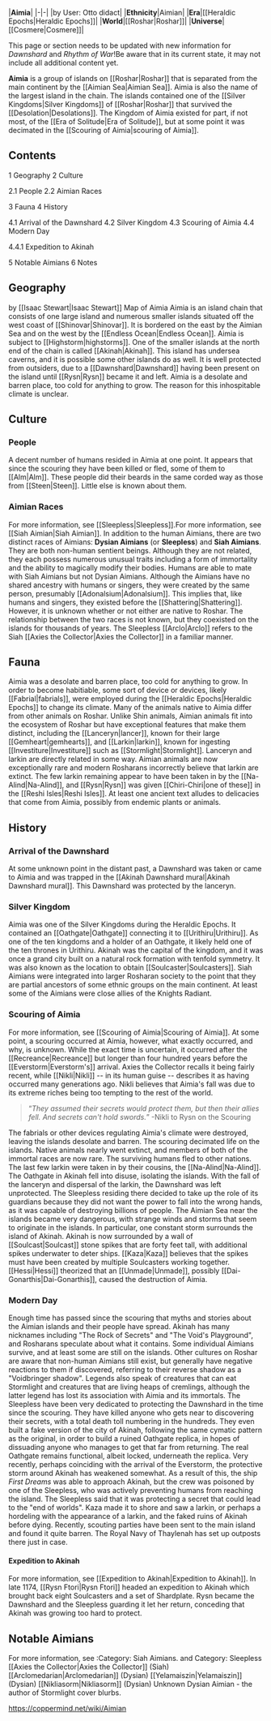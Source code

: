 |**Aimia**|
|-|-|
|by User: Otto didact|
|**Ethnicity**|Aimian|
|**Era**|[[Heraldic Epochs\|Heraldic Epochs]]|
|**World**|[[Roshar\|Roshar]]|
|**Universe**|[[Cosmere\|Cosmere]]|

This page or section needs to be updated with new information for *Dawnshard* and *Rhythm of War*!Be aware that in its current state, it may not include all additional content yet.

**Aimia** is a group of islands on [[Roshar\|Roshar]] that is separated from the main continent by the [[Aimian Sea\|Aimian Sea]]. Aimia is also the name of the largest island in the chain. The islands contained one of the [[Silver Kingdoms\|Silver Kingdoms]] of [[Roshar\|Roshar]] that survived the [[Desolation\|Desolations]]. The Kingdom of Aimia existed for part, if not most, of the [[Era of Solitude\|Era of Solitude]], but at some point it was decimated in the [[Scouring of Aimia\|scouring of Aimia]].

## Contents

1 Geography
2 Culture

2.1 People
2.2 Aimian Races


3 Fauna
4 History

4.1 Arrival of the Dawnshard
4.2 Silver Kingdom
4.3 Scouring of Aimia
4.4 Modern Day

4.4.1 Expedition to Akinah




5 Notable Aimians
6 Notes


## Geography
 by [[Isaac Stewart\|Isaac Stewart]] Map of Aimia
Aimia is an island chain that consists of one large island and numerous smaller islands situated off the west coast of [[Shinovar\|Shinovar]]. It is bordered on the east by the Aimian Sea and on the west by the [[Endless Ocean\|Endless Ocean]]. Aimia is subject to [[Highstorm\|highstorms]].
One of the smaller islands at the north end of the chain is called [[Akinah\|Akinah]]. This island has undersea caverns, and it is possible some other islands do as well. It is well protected from outsiders, due to a [[Dawnshard\|Dawnshard]] having been present on the island until [[Rysn\|Rysn]] became it and left.
Aimia is a desolate and barren place, too cold for anything to grow. The reason for this inhospitable climate is unclear.

## Culture
### People
A decent number of humans resided in Aimia at one point. It appears that since the scouring they have been killed or fled, some of them to [[Alm\|Alm]]. These people did their beards in the same corded way as those from [[Steen\|Steen]]. Little else is known about them.

### Aimian Races
For more information, see [[Sleepless\|Sleepless]].For more information, see [[Siah Aimian\|Siah Aimian]].
In addition to the human Aimians, there are two distinct races of Aimians: **Dysian Aimians** (or **Sleepless**) and **Siah Aimians**. They are both non-human sentient beings. Although they are not related, they each possess numerous unusual traits including a form of immortality and the ability to magically modify their bodies. Humans are able to mate with Siah Aimians but not Dysian Aimians. Although the Aimians have no shared ancestry with humans or singers, they were created by the same person, presumably [[Adonalsium\|Adonalsium]]. This implies that, like humans and singers, they existed before the [[Shattering\|Shattering]]. However, it is unknown whether or not either are native to Roshar.
The relationship between the two races is not known, but they coexisted on the islands for thousands of years. The Sleepless [[Arclo\|Arclo]] refers to the Siah [[Axies the Collector\|Axies the Collector]] in a familiar manner.

## Fauna
Aimia was a desolate and barren place, too cold for anything to grow. In order to become habitiable, some sort of device or devices, likely [[Fabrial\|fabrials]], were employed during the [[Heraldic Epochs\|Heraldic Epochs]] to change its climate.
Many of the animals native to Aimia differ from other animals on Roshar. Unlike Shin animals, Aimian animals fit into the ecosystem of Roshar but have exceptional features that make them distinct, including the [[Lanceryn\|lancer]], known for their large [[Gemheart\|gemhearts]], and [[Larkin\|larkin]], known for ingesting [[Investiture\|Investiture]] such as [[Stormlight\|Stormlight]]. Lanceryn and larkin are directly related in some way. Aimian animals are now exceptionally rare and modern Rosharans incorrectly believe that larkin are extinct. The few larkin remaining appear to have been taken in by the [[Na-Alind\|Na-Alind]], and [[Rysn\|Rysn]] was given [[Chiri-Chiri\|one of these]] in the [[Reshi Isles\|Reshi Isles]].
At least one ancient text alludes to delicacies that come from Aimia, possibly from endemic plants or animals.

## History
### Arrival of the Dawnshard
At some unknown point in the distant past, a Dawnshard was taken or came to Aimia and was trapped in the [[Akinah Dawnshard mural\|Akinah Dawnshard mural]]. This Dawnshard was protected by the lanceryn.

### Silver Kingdom
Aimia was one of the Silver Kingdoms during the Heraldic Epochs. It contained an [[Oathgate\|Oathgate]] connecting it to [[Urithiru\|Urithiru]]. As one of the ten kingdoms and a holder of an Oathgate, it likely held one of the ten thrones in Urithiru. Akinah was the capital of the kingdom, and it was once a grand city built on a natural rock formation with tenfold symmetry. It was also known as the location to obtain [[Soulcaster\|Soulcasters]]. Siah Aimians were integrated into larger Rosharan society to the point that they are partial ancestors of some ethnic groups on the main continent. At least some of the Aimians were close allies of the Knights Radiant.

### Scouring of Aimia
For more information, see [[Scouring of Aimia\|Scouring of Aimia]].
At some point, a scouring occurred at Aimia, however, what exactly occurred, and why, is unknown. While the exact time is uncertain, it occurred after the [[Recreance\|Recreance]] but longer than four hundred years before the [[Everstorm\|Everstorm's]] arrival. Axies the Collector recalls it being fairly recent, while [[Nikli\|Nikli]] -- in its human guise -- describes it as having occurred many generations ago. Nikli believes that Aimia's fall was due to its extreme riches being too tempting to the rest of the world.

>“*They assumed their secrets would protect them, but then their allies fell. And secrets can't hold swords.*”
\-Nikli to Rysn on the Scouring

The fabrials or other devices regulating Aimia's climate were destroyed, leaving the islands desolate and barren. The scouring decimated life on the islands. Native animals nearly went extinct, and members of both of the immortal races are now rare. The surviving humans fled to other nations. The last few larkin were taken in by their cousins, the [[Na-Alind\|Na-Alind]]. The Oathgate in Akinah fell into disuse, isolating the islands.
With the fall of the lanceryn and dispersal of the larkin, the Dawnshard was left unprotected. The Sleepless residing there decided to take up the role of its guardians because they did not want the power to fall into the wrong hands, as it was capable of destroying billions of people.
The Aimian Sea near the islands became very dangerous, with strange winds and storms that seem to originate in the islands. In particular, one constant storm surrounds the island of Akinah. Akinah is now surrounded by a wall of [[Soulcast\|Soulcast]] stone spikes that are forty feet tall, with additional spikes underwater to deter ships. [[Kaza\|Kaza]] believes that the spikes must have been created by multiple Soulcasters working together.
[[Hessi\|Hessi]] theorized that an [[Unmade\|Unmade]], possibly [[Dai-Gonarthis\|Dai-Gonarthis]], caused the destruction of Aimia.

### Modern Day
Enough time has passed since the scouring that myths and stories about the Aimian islands and their people have spread. Akinah has many nicknames including "The Rock of Secrets" and "The Void's Playground", and Rosharans speculate about what it contains. Some individual Aimians survive, and at least some are still on the islands. Other cultures on Roshar are aware that non-human Aimians still exist, but generally have negative reactions to them if discovered, referring to their reverse shadow as a "Voidbringer shadow". Legends also speak of creatures that can eat Stormlight and creatures that are living heaps of cremlings, although the latter legend has lost its association with Aimia and its immortals.
The Sleepless have been very dedicated to protecting the Dawnshard in the time since the scouring. They have killed anyone who gets near to discovering their secrets, with a total death toll numbering in the hundreds. They even built a fake version of the city of Akinah, following the same cymatic pattern as the original, in order to build a ruined Oathgate replica, in hopes of dissuading anyone who manages to get that far from returning. The real Oathgate remains functional, albeit locked, underneath the replica.
Very recently, perhaps coinciding with the arrival of the Everstorm, the protective storm around Akinah has weakened somewhat. As a result of this, the ship *First Dreams* was able to approach Akinah, but the crew was poisoned by one of the Sleepless, who was actively preventing humans from reaching the island. The Sleepless said that it was protecting a secret that could lead to the "end of worlds". Kaza made it to shore and saw a larkin, or perhaps a hordeling with the appearance of a larkin, and the faked ruins of Akinah before dying.
Recently, scouting parties have been sent to the main island and found it quite barren. The Royal Navy of Thaylenah has set up outposts there just in case.

#### Expedition to Akinah
For more information, see [[Expedition to Akinah\|Expedition to Akinah]].
In late 1174, [[Rysn Ftori\|Rysn Ftori]] headed an expedition to Akinah which brought back eight Soulcasters and a set of Shardplate. Rysn became the Dawnshard and the Sleepless guarding it let her return, conceding that Akinah was growing too hard to protect. 

## Notable Aimians
For more information, see :Category: Siah Aimians. and Category: Sleepless
[[Axies the Collector\|Axies the Collector]] (Siah)
[[Arclomedarian\|Arclomedarian]] (Dysian)
[[Yelamaiszin\|Yelamaiszin]] (Dysian)
[[Nikliasorm\|Nikliasorm]] (Dysian)
Unknown Dysian Aimian - the author of Stormlight cover blurbs.


https://coppermind.net/wiki/Aimian